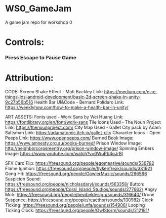 # WS0_GameJam
A game jam repo for workshop 0

# Controls: 

### Press Escape to Pause Game ###

# Attribution:

CODE:
Screen Shake Effect - Matt Buckley
Link: https://medium.com/nice-things-ios-android-development/basic-2d-screen-shake-in-unity-9c27b56b516
Health Bar UI&Code - Bernard Polidaro
Link: https://weeklyhow.com/how-to-make-a-health-bar-in-unity/


ART ASSETS:
Fonts used - Work Sans by Wei Huang
Link: https://fontlibrary.org/en/font/work-sans
Tile Icons Used - The Noun Project
Link: https://thenounproject.com/
City Map Used - Gallet City pack by Adam Saltsman
Link: https://adamatomic.itch.io/gallet-city
Character Icons - Open Peeps 
Link: https://www.openpeeps.com/
Burned Book Image: https://www.amnesty.org.au/books-burned/
Prison Window Image: http://neighborcorpsreentry.org/prison-window-image/
Spinning Embers Image: https://www.youtube.com/watch?v=0WuPb4oJrBI


SFX
Card Flip: https://freesound.org/people/egomassive/sounds/536782
Flame Ignition: https://freesound.org/people/hykenfreak/sounds/331621
Gong Hit: https://freesound.org/people/GowlerMusic/sounds/266566
Suspicion Sound: https://freesound.org/people/nicholasdaryl/sounds/563358/
Button: https://freesound.org/people/Coral_Island_Studios/sounds/277662/
Angry Mob: https://freesound.org/people/bevibeldesign/sounds/316640/
Drone Suspence: https://freesound.org/people/reacthor/sounds/130982/
Clock Ticking: https://freesound.org/people/unfa/sounds/154906/
Looping Ticking Clock: https://freesound.org/people/OwlStorm/sounds/212181/

